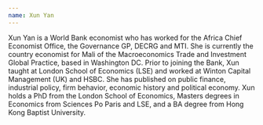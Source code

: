 ```yaml
---
name: Xun Yan
---
```

Xun Yan is a World Bank economist who has worked for the Africa Chief Economist Office, the Governance GP, DECRG and MTI. She is currently the country economist for Mali of the Macroeconomics Trade and Investment Global Practice, based in Washington DC. Prior to joining the Bank, Xun taught at London School of Economics (LSE) and worked at Winton Capital Management (UK) and HSBC. She has published on public finance, industrial policy, firm behavior, economic history and political economy. Xun holds a PhD from the London School of Economics, Masters degrees in Economics from Sciences Po Paris and LSE, and a BA degree from Hong Kong Baptist University.
